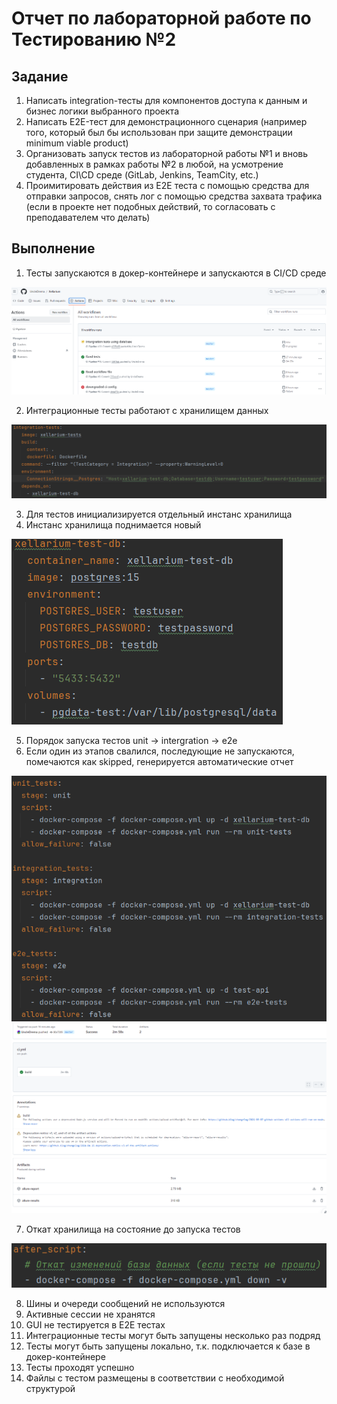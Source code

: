 ﻿# Отчет по лабораторной работе по Тестированию №2

## Задание
1. Написать integration-тесты для компонентов доступа к данным и бизнес логики
   выбранного проекта
2. Написать E2E-тест для демонстрационного сценария (например того, который
   был бы использован при защите демонстрации minimum viable product)
3. Организовать запуск тестов из лабораторной работы №1 и вновь добавленных
   в рамках работы №2 в любой, на усмотрение студента, CI\CD среде (GitLab,
   Jenkins, TeamCity, etc.)
4. Проимитировать действия из Е2Е теста с помощью средства для отправки
   запросов, снять лог с помощью средства захвата трафика (если в проекте нет
   подобных действий, то согласовать с преподавателем что делать)

## Выполнение
1. Тесты запускаются в докер-контейнере и запускаются в CI/CD среде

<img src="images/cicd.png">

2. Интеграционные тесты работают с хранилищем данных

<img src="images/integration.png">

3. Для тестов инициализируется отдельный инстанс хранилища
4. Инстанс хранилища поднимается новый

<img src="images/test_storage.png">

5. Порядок запуска тестов unit -> intergration -> e2e
6. Если один из этапов свалился, последующие не запускаются, помечаются как skipped, генерируется автоматические отчет

<img src="images/tests_order.png">
<img src="images/report_generated.png">

7. Откат хранилища на состояние до запуска тестов

<img src="images/storage_revert.png">

8. Шины и очереди сообщений не используются
9. Активные сессии не хранятся
10. GUI не тестируется в E2E тестах
11. Интеграционные тесты могут быть запущены несколько раз подряд
12. Тесты могут быть запущены локально, т.к. подключается к базе в докер-контейнере
13. Тесты проходят успешно
14. Файлы с тестом размещены в соответствии с необходимой структурой
